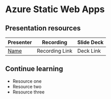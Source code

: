 # Azure Static Web Apps

## Presentation resources

| Presenter | Recording | Slide Deck |
| - | - | - |
| [Name](twitter (optional)) | Recording Link | Deck Link |

## Continue learning

- Resource one
- Resource two
- Resource three